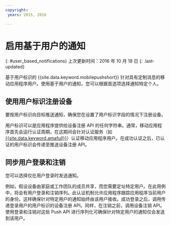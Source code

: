 ```yaml
---
copyright:
 years: 2015, 2016

---
```


# 启用基于用户的通知
{: #user_based_notifications}
上次更新时间：2016 年 10 月 18 日
{: .last-updated}

基于用户标识的 {{site.data.keyword.mobilepushshort}} 针对具有定制消息的移动应用程序用户。使用基于用户的通知，您可以根据首选项选择通知特定个人。

## 使用用户标识注册设备
要按用户标识向目标推送通知，确保您在设置了用户标识字段的情况下注册设备。     

用户标识可以是应用程序提供给设备注册 API 的任何字符串。通常，移动应用程序首先会运行认证周期，在这期间会针对认证服务（如 [{{site.data.keyword.amafull}}](https://console.ng.bluemix.net/docs/services/mobileaccess/index.html)）认证移动应用程序用户。在成功认证之后，已认证的用户标识会传递至推送设备注册 API。 

## 同步用户登录和注销 

您可以选择仅在用户登录时发送通知。 

例如，假设设备由家庭或工作团队的成员共享，而您需要定址特定用户。在此用例中，将会有用户登录和注销序列。此认证机制允许应用程序跟踪应用程序当前用户的身份。这样确保针对特定用户的通知始终由该用户接收。成功登录之后，调用传递登录用户的用户标识的设备注册 API。同样，在注销之前，调用设备注销 API。使用登录和注销对这些 Push API 进行序列化可确保针对特定用户的通知仅会发送到该用户。
